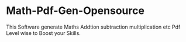 # Math-Pdf-Gen-Opensource
This Software generate Maths Addtion subtraction multiplication etc Pdf Level wise to Boost your Skills.

